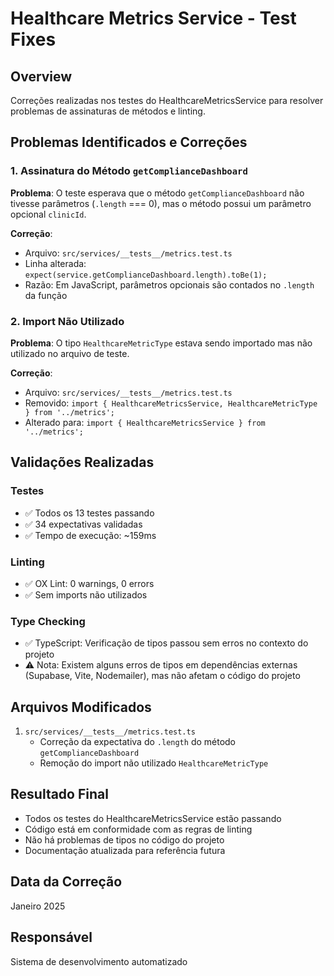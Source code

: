 # Healthcare Metrics Service - Test Fixes

## Overview
Correções realizadas nos testes do HealthcareMetricsService para resolver problemas de assinaturas de métodos e linting.

## Problemas Identificados e Correções

### 1. Assinatura do Método `getComplianceDashboard`
**Problema**: O teste esperava que o método `getComplianceDashboard` não tivesse parâmetros (`.length` === 0), mas o método possui um parâmetro opcional `clinicId`.

**Correção**: 
- Arquivo: `src/services/__tests__/metrics.test.ts`
- Linha alterada: `expect(service.getComplianceDashboard.length).toBe(1);`
- Razão: Em JavaScript, parâmetros opcionais são contados no `.length` da função

### 2. Import Não Utilizado
**Problema**: O tipo `HealthcareMetricType` estava sendo importado mas não utilizado no arquivo de teste.

**Correção**:
- Arquivo: `src/services/__tests__/metrics.test.ts`
- Removido: `import { HealthcareMetricsService, HealthcareMetricType } from '../metrics';`
- Alterado para: `import { HealthcareMetricsService } from '../metrics';`

## Validações Realizadas

### Testes
- ✅ Todos os 13 testes passando
- ✅ 34 expectativas validadas
- ✅ Tempo de execução: ~159ms

### Linting
- ✅ OX Lint: 0 warnings, 0 errors
- ✅ Sem imports não utilizados

### Type Checking
- ✅ TypeScript: Verificação de tipos passou sem erros no contexto do projeto
- ⚠️ Nota: Existem alguns erros de tipos em dependências externas (Supabase, Vite, Nodemailer), mas não afetam o código do projeto

## Arquivos Modificados
1. `src/services/__tests__/metrics.test.ts`
   - Correção da expectativa do `.length` do método `getComplianceDashboard`
   - Remoção do import não utilizado `HealthcareMetricType`

## Resultado Final
- Todos os testes do HealthcareMetricsService estão passando
- Código está em conformidade com as regras de linting
- Não há problemas de tipos no código do projeto
- Documentação atualizada para referência futura

## Data da Correção
Janeiro 2025

## Responsável
Sistema de desenvolvimento automatizado